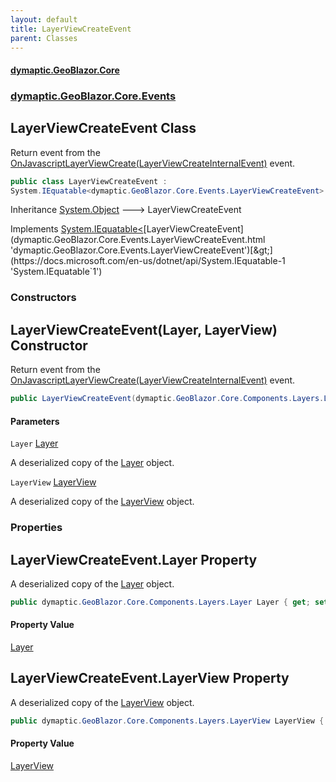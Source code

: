 ```yaml
---
layout: default
title: LayerViewCreateEvent
parent: Classes
---
```

#### [dymaptic.GeoBlazor.Core](index.html 'index')
### [dymaptic.GeoBlazor.Core.Events](index.html#dymaptic.GeoBlazor.Core.Events 'dymaptic.GeoBlazor.Core.Events')

## LayerViewCreateEvent Class

Return event from the [OnJavascriptLayerViewCreate(LayerViewCreateInternalEvent)](dymaptic.GeoBlazor.Core.Components.Views.MapView.html#dymaptic.GeoBlazor.Core.Components.Views.MapView.OnJavascriptLayerViewCreate(dymaptic.GeoBlazor.Core.Events.LayerViewCreateInternalEvent) 'dymaptic.GeoBlazor.Core.Components.Views.MapView.OnJavascriptLayerViewCreate(dymaptic.GeoBlazor.Core.Events.LayerViewCreateInternalEvent)') event.

```csharp
public class LayerViewCreateEvent :
System.IEquatable<dymaptic.GeoBlazor.Core.Events.LayerViewCreateEvent>
```

Inheritance [System.Object](https://docs.microsoft.com/en-us/dotnet/api/System.Object 'System.Object') &#129106; LayerViewCreateEvent

Implements [System.IEquatable&lt;](https://docs.microsoft.com/en-us/dotnet/api/System.IEquatable-1 'System.IEquatable`1')[LayerViewCreateEvent](dymaptic.GeoBlazor.Core.Events.LayerViewCreateEvent.html 'dymaptic.GeoBlazor.Core.Events.LayerViewCreateEvent')[&gt;](https://docs.microsoft.com/en-us/dotnet/api/System.IEquatable-1 'System.IEquatable`1')
### Constructors

<a name='dymaptic.GeoBlazor.Core.Events.LayerViewCreateEvent.LayerViewCreateEvent(dymaptic.GeoBlazor.Core.Components.Layers.Layer,dymaptic.GeoBlazor.Core.Components.Layers.LayerView)'></a>

## LayerViewCreateEvent(Layer, LayerView) Constructor

Return event from the [OnJavascriptLayerViewCreate(LayerViewCreateInternalEvent)](dymaptic.GeoBlazor.Core.Components.Views.MapView.html#dymaptic.GeoBlazor.Core.Components.Views.MapView.OnJavascriptLayerViewCreate(dymaptic.GeoBlazor.Core.Events.LayerViewCreateInternalEvent) 'dymaptic.GeoBlazor.Core.Components.Views.MapView.OnJavascriptLayerViewCreate(dymaptic.GeoBlazor.Core.Events.LayerViewCreateInternalEvent)') event.

```csharp
public LayerViewCreateEvent(dymaptic.GeoBlazor.Core.Components.Layers.Layer Layer, dymaptic.GeoBlazor.Core.Components.Layers.LayerView LayerView);
```
#### Parameters

<a name='dymaptic.GeoBlazor.Core.Events.LayerViewCreateEvent.LayerViewCreateEvent(dymaptic.GeoBlazor.Core.Components.Layers.Layer,dymaptic.GeoBlazor.Core.Components.Layers.LayerView).Layer'></a>

`Layer` [Layer](dymaptic.GeoBlazor.Core.Components.Layers.Layer.html 'dymaptic.GeoBlazor.Core.Components.Layers.Layer')

A deserialized copy of the [Layer](dymaptic.GeoBlazor.Core.Events.LayerViewCreateEvent.html#dymaptic.GeoBlazor.Core.Events.LayerViewCreateEvent.Layer 'dymaptic.GeoBlazor.Core.Events.LayerViewCreateEvent.Layer') object.

<a name='dymaptic.GeoBlazor.Core.Events.LayerViewCreateEvent.LayerViewCreateEvent(dymaptic.GeoBlazor.Core.Components.Layers.Layer,dymaptic.GeoBlazor.Core.Components.Layers.LayerView).LayerView'></a>

`LayerView` [LayerView](dymaptic.GeoBlazor.Core.Components.Layers.LayerView.html 'dymaptic.GeoBlazor.Core.Components.Layers.LayerView')

A deserialized copy of the [LayerView](dymaptic.GeoBlazor.Core.Events.LayerViewCreateEvent.html#dymaptic.GeoBlazor.Core.Events.LayerViewCreateEvent.LayerView 'dymaptic.GeoBlazor.Core.Events.LayerViewCreateEvent.LayerView') object.
### Properties

<a name='dymaptic.GeoBlazor.Core.Events.LayerViewCreateEvent.Layer'></a>

## LayerViewCreateEvent.Layer Property

A deserialized copy of the [Layer](dymaptic.GeoBlazor.Core.Events.LayerViewCreateEvent.html#dymaptic.GeoBlazor.Core.Events.LayerViewCreateEvent.Layer 'dymaptic.GeoBlazor.Core.Events.LayerViewCreateEvent.Layer') object.

```csharp
public dymaptic.GeoBlazor.Core.Components.Layers.Layer Layer { get; set; }
```

#### Property Value
[Layer](dymaptic.GeoBlazor.Core.Components.Layers.Layer.html 'dymaptic.GeoBlazor.Core.Components.Layers.Layer')

<a name='dymaptic.GeoBlazor.Core.Events.LayerViewCreateEvent.LayerView'></a>

## LayerViewCreateEvent.LayerView Property

A deserialized copy of the [LayerView](dymaptic.GeoBlazor.Core.Events.LayerViewCreateEvent.html#dymaptic.GeoBlazor.Core.Events.LayerViewCreateEvent.LayerView 'dymaptic.GeoBlazor.Core.Events.LayerViewCreateEvent.LayerView') object.

```csharp
public dymaptic.GeoBlazor.Core.Components.Layers.LayerView LayerView { get; set; }
```

#### Property Value
[LayerView](dymaptic.GeoBlazor.Core.Components.Layers.LayerView.html 'dymaptic.GeoBlazor.Core.Components.Layers.LayerView')
